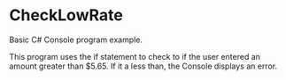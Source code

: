 # CheckLowRate

Basic C# Console program example.

This program uses the if statement to check to if the user entered an amount greater than $5.65. If it a less than, the Console displays an error. 
